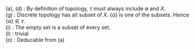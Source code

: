 (a), (d) : By definition of topology, $\tau$ must always include $\emptyset$ and $X$.  
(g) : Discrete topology has all subset of $X$. $\{a\}$ is one of the subsets. Hence $\{a\} \in \tau$.  
(i) : The empty set is a subset of every set.  
(l) : trivial  
(o) : Deducable from (a)